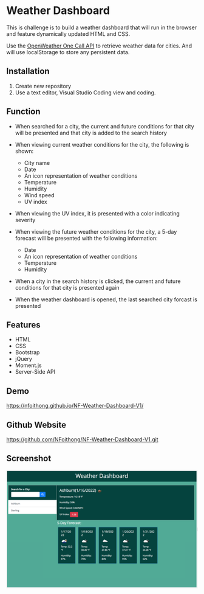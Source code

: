 # Weather Dashboard

This is challenge is to build a weather dashboard that will run in the browser and feature dynamically updated HTML and CSS.

Use the [OpenWeather One Call API](https://openweathermap.org/api/one-call-api) to retrieve weather data for cities. And will use localStorage to store any persistent data.

## Installation

1. Create new repository
2. Use a text editor, Visual Studio Coding view and coding.

## Function 

* When searched for a city, the current and future conditions for that city will be presented and that city is added to the search history

* When viewing current weather conditions for the city, the following is shown:
    * City name
    * Date
    * An icon representation of weather conditions
    * Temperature
    * Humidity
    * Wind speed
    * UV index

* When viewing the UV index, it is presented with a color indicating severity

* When viewing the future weather conditions for the city, a 5-day forecast will be presented with the following information:
    * Date
    * An icon representation of weather conditions
    * Temperature
    * Humidity

* When a city in the search history is clicked, the current and future conditions for that city is presented again

* When the weather dashboard is opened, the last searched city forcast is presented

## Features

* HTML
* CSS
* Bootstrap
* jQuery
* Moment.js
* Server-Side API

## Demo
https://nfoithong.github.io/NF-Weather-Dashboard-V1/
## Github Website
https://github.com/NFoithong/NF-Weather-Dashboard-V1.git

## Screenshot
![project screenshot](assets/img/weather-dashboard-screenshot-02.png)
